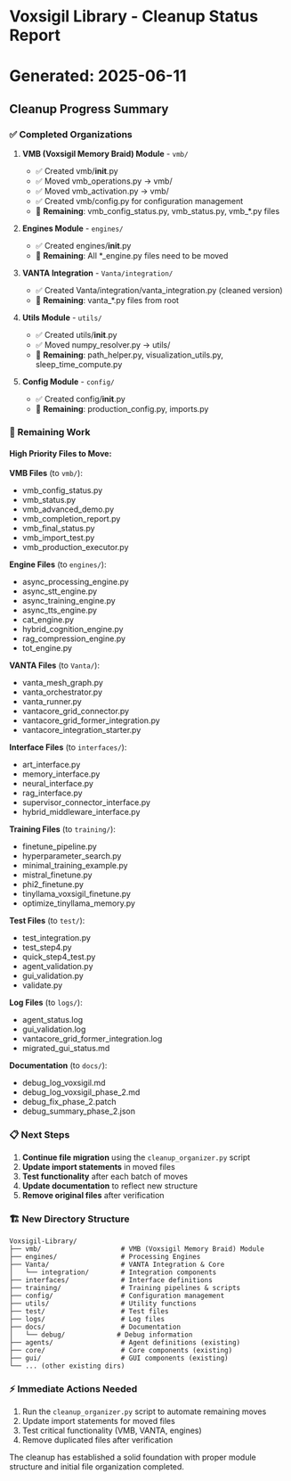 # Voxsigil Library - Cleanup Status Report
# Generated: 2025-06-11

## Cleanup Progress Summary

### ✅ Completed Organizations

1. **VMB (Voxsigil Memory Braid) Module** - `vmb/`
   - ✅ Created vmb/__init__.py
   - ✅ Moved vmb_operations.py → vmb/
   - ✅ Moved vmb_activation.py → vmb/
   - ✅ Created vmb/config.py for configuration management
   - 🔄 **Remaining**: vmb_config_status.py, vmb_status.py, vmb_*.py files

2. **Engines Module** - `engines/`
   - ✅ Created engines/__init__.py
   - 🔄 **Remaining**: All *_engine.py files need to be moved

3. **VANTA Integration** - `Vanta/integration/`
   - ✅ Created Vanta/integration/vanta_integration.py (cleaned version)
   - 🔄 **Remaining**: vanta_*.py files from root

4. **Utils Module** - `utils/`
   - ✅ Created utils/__init__.py
   - ✅ Moved numpy_resolver.py → utils/
   - 🔄 **Remaining**: path_helper.py, visualization_utils.py, sleep_time_compute.py

5. **Config Module** - `config/`
   - ✅ Created config/__init__.py
   - 🔄 **Remaining**: production_config.py, imports.py

### 🔄 Remaining Work

#### High Priority Files to Move:

**VMB Files** (to `vmb/`):
- vmb_config_status.py
- vmb_status.py
- vmb_advanced_demo.py
- vmb_completion_report.py
- vmb_final_status.py
- vmb_import_test.py
- vmb_production_executor.py

**Engine Files** (to `engines/`):
- async_processing_engine.py
- async_stt_engine.py
- async_training_engine.py
- async_tts_engine.py
- cat_engine.py
- hybrid_cognition_engine.py
- rag_compression_engine.py
- tot_engine.py

**VANTA Files** (to `Vanta/`):
- vanta_mesh_graph.py
- vanta_orchestrator.py
- vanta_runner.py
- vantacore_grid_connector.py
- vantacore_grid_former_integration.py
- vantacore_integration_starter.py

**Interface Files** (to `interfaces/`):
- art_interface.py
- memory_interface.py
- neural_interface.py
- rag_interface.py
- supervisor_connector_interface.py
- hybrid_middleware_interface.py

**Training Files** (to `training/`):
- finetune_pipeline.py
- hyperparameter_search.py
- minimal_training_example.py
- mistral_finetune.py
- phi2_finetune.py
- tinyllama_voxsigil_finetune.py
- optimize_tinyllama_memory.py

**Test Files** (to `test/`):
- test_integration.py
- test_step4.py
- quick_step4_test.py
- agent_validation.py
- gui_validation.py
- validate.py

**Log Files** (to `logs/`):
- agent_status.log
- gui_validation.log
- vantacore_grid_former_integration.log
- migrated_gui_status.md

**Documentation** (to `docs/`):
- debug_log_voxsigil.md
- debug_log_voxsigil_phase_2.md
- debug_fix_phase_2.patch
- debug_summary_phase_2.json

### 📋 Next Steps

1. **Continue file migration** using the `cleanup_organizer.py` script
2. **Update import statements** in moved files
3. **Test functionality** after each batch of moves
4. **Update documentation** to reflect new structure
5. **Remove original files** after verification

### 🏗️ New Directory Structure

```
Voxsigil-Library/
├── vmb/                    # VMB (Voxsigil Memory Braid) Module
├── engines/                # Processing Engines  
├── Vanta/                  # VANTA Integration & Core
│   └── integration/        # Integration components
├── interfaces/             # Interface definitions
├── training/               # Training pipelines & scripts
├── config/                 # Configuration management
├── utils/                  # Utility functions
├── test/                   # Test files
├── logs/                   # Log files
├── docs/                   # Documentation
│   └── debug/             # Debug information
├── agents/                 # Agent definitions (existing)
├── core/                   # Core components (existing)
├── gui/                    # GUI components (existing)
└── ... (other existing dirs)
```

### ⚡ Immediate Actions Needed

1. Run the `cleanup_organizer.py` script to automate remaining moves
2. Update import statements for moved files
3. Test critical functionality (VMB, VANTA, engines)
4. Remove duplicated files after verification

The cleanup has established a solid foundation with proper module structure and initial file organization completed.
